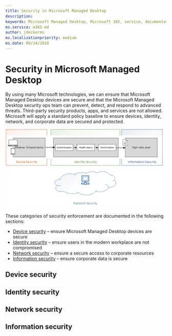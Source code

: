 ```yaml
---
title: Security in Microsoft Managed Desktop 
description:  
keywords: Microsoft Managed Desktop, Microsoft 365, service, documentation
ms.service: m365-md
author: jdeckerms
ms.localizationpriority: medium
ms.date: 09/24/2018
---
```


# Security in Microsoft Managed Desktop

<!--Security -->

By using many Microsoft technologies, we can ensure that Microsoft Managed Desktop devices are secure and that the Microsoft Managed Desktop security ops team can prevent, detect, and respond to advanced threats. Third-party security products, apps, and services are not allowed. Microsoft will apply a standard policy baseline to ensure devices, identity, network, and corporate data are secured and protected.

![Diagram of security components](images/security.png)

These categories of security enforcement are documented in the following sections:
- [Device security](#device-security) – ensure Microsoft Managed Desktop devices are secure
- [Identity security](#identity-security) – ensure users in the modern workplace are not compromised
- [Network security](#network-security) – ensure a secure access to corporate resources
- [Information security](#information-security) – ensure corporate data is secure

## Device security



## Identity security



## Network security



## Information security